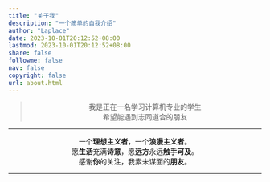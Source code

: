 ```yaml
---
title: "关于我"
description: "一个简单的自我介绍"
author: "Laplace"
date: 2023-10-01T20:12:52+08:00
lastmod: 2023-10-01T20:12:52+08:00
share: false
followme: false
nav: false
copyright: false
url: about.html
---
```


<blockquote align="center">
我是正在一名学习计算机专业的学生<br>
希望能遇到志同道合的朋友<br>
</blockquote>

---

<p align="center"><font face="站酷文艺体">
一个<strong>理想主义者</strong>，一个<strong>浪漫主义者</strong>。<br>
愿<strong>生活</strong>充满<strong>诗意</strong>，愿<strong>远方</strong>永远<strong>触手可及</strong>。<br>
感谢<strong>你</strong>的关注，我素未谋面的<strong>朋友</strong>。<br>
</font>
</p>

---